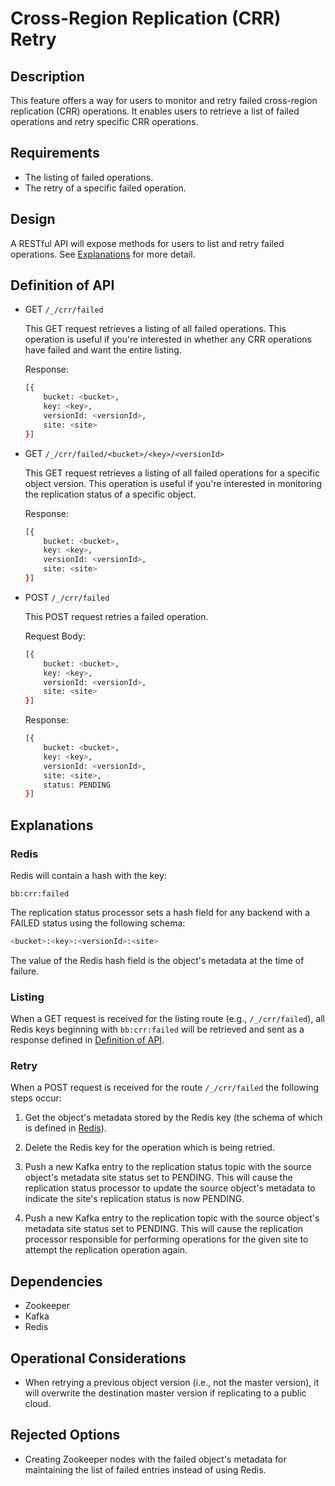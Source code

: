 # Cross-Region Replication (CRR) Retry

## Description

This feature offers a way for users to monitor and retry failed cross-region
replication (CRR) operations. It enables users to retrieve a list of failed
operations and retry specific CRR operations.

## Requirements

* The listing of failed operations.
* The retry of a specific failed operation.

## Design

A RESTful API will expose methods for users to list and retry failed operations.
See [Explanations](#explanations) for more detail.

## Definition of API

* GET `/_/crr/failed`

    This GET request retrieves a listing of all failed operations. This
    operation is useful if you're interested in whether any CRR operations have
    failed and want the entire listing.

    Response:

    ```sh
    [{
        bucket: <bucket>,
        key: <key>,
        versionId: <versionId>,
        site: <site>
    }]
    ```

* GET `/_/crr/failed/<bucket>/<key>/<versionId>`

    This GET request retrieves a listing of all failed operations for a specific
    object version. This operation is useful if you're interested in monitoring
    the replication status of a specific object.

    Response:

    ```sh
    [{
        bucket: <bucket>,
        key: <key>,
        versionId: <versionId>,
        site: <site>
    }]
    ```

* POST `/_/crr/failed`

    This POST request retries a failed operation.

    Request Body:

    ```sh
    [{
        bucket: <bucket>,
        key: <key>,
        versionId: <versionId>,
        site: <site>
    }]
    ```

    Response:

    ```sh
    [{
        bucket: <bucket>,
        key: <key>,
        versionId: <versionId>,
        site: <site>,
        status: PENDING
    }]
    ```

## Explanations

### Redis

Redis will contain a hash with the key:

```
bb:crr:failed
```

The replication status processor sets a hash field for any backend with a FAILED
status using the following schema:

```sh
<bucket>:<key>:<versionId>:<site>
```

The value of the Redis hash field is the object's metadata at the time of failure.

### Listing

When a GET request is received for the listing route (e.g.,
`/_/crr/failed`), all Redis keys beginning with `bb:crr:failed` will
be retrieved and sent as a response defined in [Definition of
API](#definition-of-api).

### Retry

When a POST request is received for the route `/_/crr/failed` the following 
steps occur:

1. Get the object's metadata stored by the Redis key (the schema of which is
   defined in [Redis](#redis)).

2. Delete the Redis key for the operation which is being retried.

3. Push a new Kafka entry to the replication status topic with the source
   object's metadata site status set to PENDING. This will cause the replication
   status processor to update the source object's metadata to indicate the
   site's replication status is now PENDING.

4. Push a new Kafka entry to the replication topic with the source object's
   metadata site status set to PENDING. This will cause the replication
   processor responsible for performing operations for the given site to attempt
   the replication operation again.

## Dependencies

* Zookeeper
* Kafka
* Redis

## Operational Considerations

* When retrying a previous object version (i.e., not the master version), it
  will overwrite the destination master version if replicating to a public
  cloud.

## Rejected Options

* Creating Zookeeper nodes with the failed object's metadata for maintaining the
  list of failed entries instead of using Redis.
